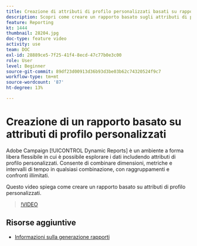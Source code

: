 ```yaml
---
title: Creazione di attributi di profilo personalizzati basati su rapporti
description: Scopri come creare un rapporto basato sugli attributi di profilo personalizzati.
feature: Reporting
kt: 1444
thumbnail: 28204.jpg
doc-type: feature video
activity: use
team: DOC
exl-id: 28889ce5-7f25-41f4-8ecd-47c77b0e3c00
role: User
level: Beginner
source-git-commit: 89df23d00913d36b93d3be03b62c74320524f9c7
workflow-type: tm+mt
source-wordcount: '87'
ht-degree: 13%

---
```


# Creazione di un rapporto basato su attributi di profilo personalizzati

Adobe Campaign [!UICONTROL Dynamic Reports] è un ambiente a forma libera flessibile in cui è possibile esplorare i dati includendo attributi di profilo personalizzati. Consente di combinare dimensioni, metriche e intervalli di tempo in qualsiasi combinazione, con raggruppamenti e confronti illimitati.

Questo video spiega come creare un rapporto basato su attributi di profilo personalizzati.

>[!VIDEO](https://video.tv.adobe.com/v/28204?quality=12&learn=on)

## Risorse aggiuntive

* [Informazioni sulla generazione rapporti](https://experienceleague.adobe.com/docs/campaign-standard/using/reporting/about-reporting/about-dynamic-reports.html?lang=en)
